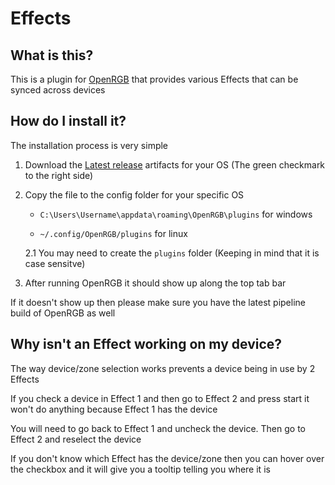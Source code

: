 # Effects

## What is this?

This is a plugin for [OpenRGB](https://gitlab.com/CalcProgrammer1/OpenRGB) that provides various Effects that can be synced across devices

## How do I install it?

The installation process is very simple

1. Download the [Latest release](https://gitlab.com/herosilas12/OpenRGB-Plugins/-/commits/Effects) artifacts for your OS (The green checkmark to the right side)

2. Copy the file to the config folder for your specific OS

   * ``C:\Users\Username\appdata\roaming\OpenRGB\plugins`` for windows

   * ``~/.config/OpenRGB/plugins`` for linux

   2.1 You may need to create the ``plugins`` folder (Keeping in mind that it is case sensitve)

3. After running OpenRGB it should show up along the top tab bar

If it doesn't show up then please make sure you have the latest pipeline build of OpenRGB as well

## Why isn't an Effect working on my device?

The way device/zone selection works prevents a device being in use by 2 Effects

If you check a device in Effect 1 and then go to Effect 2 and press start it won't do anything because Effect 1 has the device

You will need to go back to Effect 1 and uncheck the device. Then go to Effect 2 and reselect the device

If you don't know which Effect has the device/zone then you can hover over the checkbox and it will give you a tooltip telling you where it is